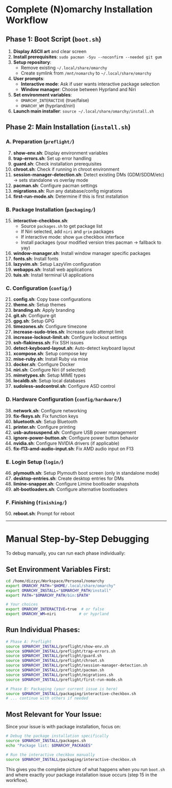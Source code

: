 # Complete (N)omarchy Installation Workflow

## Phase 1: Boot Script (`boot.sh`)

1. **Display ASCII art** and clear screen
2. **Install prerequisites**: `sudo pacman -Syu --noconfirm --needed git gum`
3. **Setup repository**: 
   - Remove existing `~/.local/share/omarchy`
   - Create symlink from `/mnt/nomarchy` to `~/.local/share/omarchy`
4. **User prompts**:
   - **Interactive mode**: Ask if user wants interactive package selection
   - **Window manager**: Choose between Hyprland and Niri
5. **Set environment variables**:
   - `OMARCHY_INTERACTIVE` (true/false)
   - `OMARCHY_WM` (hyprland/niri)
6. **Launch main installer**: `source ~/.local/share/omarchy/install.sh`

## Phase 2: Main Installation (`install.sh`)

### A. Preparation (`preflight/`)
7. **show-env.sh**: Display environment variables
8. **trap-errors.sh**: Set up error handling
9. **guard.sh**: Check installation prerequisites
10. **chroot.sh**: Check if running in chroot environment
11. **session-manager-detection.sh**: Detect existing DMs (GDM/SDDM/etc) → sets standalone vs overlay mode
12. **pacman.sh**: Configure pacman settings
13. **migrations.sh**: Run any database/config migrations
14. **first-run-mode.sh**: Determine if this is first installation

### B. Package Installation (`packaging/`)
15. **interactive-checkbox.sh**: 
    - Source `packages.sh` to get package list
    - If Niri selected, add `niri` and `grim` packages
    - If interactive mode: show `gum` checkbox interface
    - Install packages (your modified version tries pacman → fallback to yay)
16. **window-manager.sh**: Install window manager specific packages
17. **fonts.sh**: Install fonts
18. **lazyvim.sh**: Setup LazyVim configuration
19. **webapps.sh**: Install web applications
20. **tuis.sh**: Install terminal UI applications

### C. Configuration (`config/`)
21. **config.sh**: Copy base configurations
22. **theme.sh**: Setup themes
23. **branding.sh**: Apply branding
24. **git.sh**: Configure git
25. **gpg.sh**: Setup GPG
26. **timezones.sh**: Configure timezone
27. **increase-sudo-tries.sh**: Increase sudo attempt limit
28. **increase-lockout-limit.sh**: Configure lockout settings
29. **ssh-flakiness.sh**: Fix SSH issues
30. **detect-keyboard-layout.sh**: Auto-detect keyboard layout
31. **xcompose.sh**: Setup compose key
32. **mise-ruby.sh**: Install Ruby via mise
33. **docker.sh**: Configure Docker
34. **niri.sh**: Configure Niri (if selected)
35. **mimetypes.sh**: Setup MIME types
36. **localdb.sh**: Setup local databases
37. **sudoless-asdcontrol.sh**: Configure ASD control

### D. Hardware Configuration (`config/hardware/`)
38. **network.sh**: Configure networking
39. **fix-fkeys.sh**: Fix function keys
40. **bluetooth.sh**: Setup Bluetooth
41. **printer.sh**: Configure printing
42. **usb-autosuspend.sh**: Configure USB power management
43. **ignore-power-button.sh**: Configure power button behavior
44. **nvidia.sh**: Configure NVIDIA drivers (if applicable)
45. **fix-f13-amd-audio-input.sh**: Fix AMD audio input on F13

### E. Login Setup (`login/`)
46. **plymouth.sh**: Setup Plymouth boot screen (only in standalone mode)
47. **desktop-entries.sh**: Create desktop entries for DMs
48. **limine-snapper.sh**: Configure Limine bootloader snapshots
49. **alt-bootloaders.sh**: Configure alternative bootloaders

### F. Finishing (`finishing/`)
50. **reboot.sh**: Prompt for reboot

---

# Manual Step-by-Step Debugging

To debug manually, you can run each phase individually:

## Set Environment Variables First:
```bash
cd /home/dizzyc/Workspace/Personal/nomarchy
export OMARCHY_PATH="$HOME/.local/share/omarchy"
export OMARCHY_INSTALL="$OMARCHY_PATH/install"
export PATH="$OMARCHY_PATH/bin:$PATH"

# Your choices
export OMARCHY_INTERACTIVE=true  # or false
export OMARCHY_WM=niri          # or hyprland
```
## Run Individual Phases:
```bash
# Phase A: Preflight
source $OMARCHY_INSTALL/preflight/show-env.sh
source $OMARCHY_INSTALL/preflight/trap-errors.sh
source $OMARCHY_INSTALL/preflight/guard.sh
source $OMARCHY_INSTALL/preflight/chroot.sh
source $OMARCHY_INSTALL/preflight/session-manager-detection.sh
source $OMARCHY_INSTALL/preflight/pacman.sh
source $OMARCHY_INSTALL/preflight/migrations.sh
source $OMARCHY_INSTALL/preflight/first-run-mode.sh

# Phase B: Packaging (your current issue is here)
source $OMARCHY_INSTALL/packaging/interactive-checkbox.sh
# ... continue with others if needed
```
## Most Relevant for Your Issue:
Since your issue is with package installation, focus on:

```bash
# Debug the package installation specifically
source $OMARCHY_INSTALL/packages.sh
echo "Package list: $OMARCHY_PACKAGES"

# Run the interactive checkbox manually
source $OMARCHY_INSTALL/packaging/interactive-checkbox.sh
```
This gives you the complete picture of what happens when you run `boot.sh` and where exactly your package installation issue occurs (step 15 in the workflow).